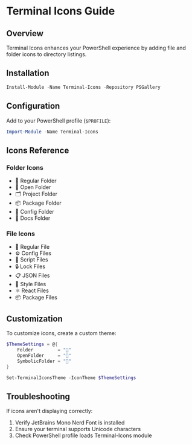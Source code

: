 # Terminal Icons Guide

## Overview

Terminal Icons enhances your PowerShell experience by adding file and folder icons to directory listings.

## Installation

```powershell
Install-Module -Name Terminal-Icons -Repository PSGallery
```

## Configuration

Add to your PowerShell profile (`$PROFILE`):

```powershell
Import-Module -Name Terminal-Icons
```

## Icons Reference

### Folder Icons

- 📁 Regular Folder
- 📂 Open Folder
- 🗂️ Project Folder
- 📦 Package Folder
- 🔧 Config Folder
- 📝 Docs Folder

### File Icons

- 📄 Regular File
- ⚙️ Config Files
- 📜 Script Files
- 🔒 Lock Files
- 📋 JSON Files
- 🎨 Style Files
- ⚛️ React Files
- 📦 Package Files

## Customization

To customize icons, create a custom theme:

```powershell
$ThemeSettings = @{
    Folder         = "📁"
    OpenFolder     = "📂"
    SymbolicFolder = "🔗"
}

Set-TerminalIconsTheme -IconTheme $ThemeSettings
```

## Troubleshooting

If icons aren't displaying correctly:

1. Verify JetBrains Mono Nerd Font is installed
2. Ensure your terminal supports Unicode characters
3. Check PowerShell profile loads Terminal-Icons module
